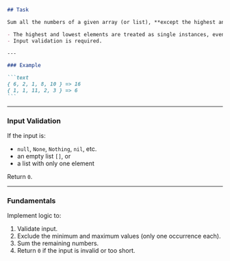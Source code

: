 ````markdown
## Task

Sum all the numbers of a given array (or list), **except the highest and lowest elements** (by value, not by index).

- The highest and lowest elements are treated as single instances, even if duplicates exist.
- Input validation is required.

---

### Example

```text
{ 6, 2, 1, 8, 10 } => 16
{ 1, 1, 11, 2, 3 } => 6
```
````

---

### Input Validation

If the input is:

- `null`, `None`, `Nothing`, `nil`, etc.
- an empty list `[]`, or
- a list with only one element

Return `0`.

---

### Fundamentals

Implement logic to:

1. Validate input.
2. Exclude the minimum and maximum values (only one occurrence each).
3. Sum the remaining numbers.
4. Return `0` if the input is invalid or too short.

```

```
